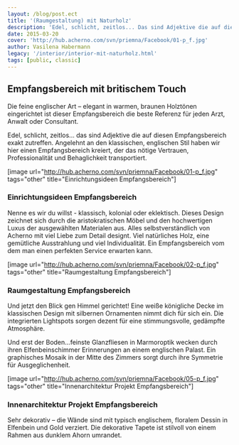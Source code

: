 ```yaml
---
layout: /blog/post.ect
title: '(Raumgestaltung) mit Naturholz'
description: 'Edel, schlicht, zeitlos... Das sind Adjektive die auf diesen Empfangsbereich exakt zutreffen. Angelehnt an den klassischen, englischen Stil haben wir hier einen Empfangsbereich kreiert, der das nötige Vertrauen, Professionalität und Behaglichkeit transportiert.'
date: 2015-03-20
cover: 'http://hub.acherno.com/svn/priemna/Facebook/01-p_f.jpg'
author: Vasilena Habermann
legacy: '/interior/interior-mit-naturholz.html'
tags: [public, classic]
---
```

## **Empfangsbereich** mit **britischem Touch**
Die feine englischer Art – elegant in warmen, braunen Holztönen eingerichtet ist dieser Empfangsbereich die beste Referenz für jeden Arzt, Anwalt oder Consultant.

Edel, schlicht, zeitlos... das sind Adjektive die auf diesen Empfangsbereich exakt zutreffen. Angelehnt an den klassischen, englischen Stil haben wir hier einen Empfangsbereich kreiert, der das nötige Vertrauen, Professionalität und Behaglichkeit transportiert. 

[image url="http://hub.acherno.com/svn/priemna/Facebook/01-p_f.jpg" tags="other" title="Einrichtungsideen Empfangsbereich"]
### Einrichtungsideen **Empfangsbereich**

Nenne es wir du willst - klassisch, kolonial oder eklektisch. Dieses Design zeichnet sich durch die aristokratischen Möbel und den hochwertigen Luxus der ausgewählten Materialen aus. Alles selbstverständlich von Acherno mit viel Liebe zum Detail designt. Viel natürliches Holz, eine gemütliche Ausstrahlung und viel Individualität. Ein Empfangsbereich vom dem man einen perfekten Service erwarten kann.

[image url="http://hub.acherno.com/svn/priemna/Facebook/02-p_f.jpg" tags="other" title="Raumgestaltung Empfangsbereich"]
### Raumgestaltung **Empfangsbereich**

Und jetzt den Blick gen Himmel gerichtet! Eine weiße königliche Decke im klassischen Design mit silbernen Ornamenten nimmt dich für sich ein. Die integrierten Lightspots sorgen dezent für eine stimmungsvolle, gedämpfte Atmosphäre. 

Und erst der Boden...feinste Glanzfliesen in Marmoroptik wecken durch ihren Elfenbeinschimmer Erinnerungen an einem englischen Palast. Ein graphisches Mosaik in der Mitte des Zimmers sorgt durch ihre Symmetrie für Ausgeglichenheit.

[image url="http://hub.acherno.com/svn/priemna/Facebook/05-p_f.jpg" tags="other" title="Innenarchitektur Projekt Empfangsbereich"]
### Innenarchitektur Projekt **Empfangsbereich**

Sehr dekorativ – die Wände sind mit typisch englischem, floralem Dessin in Elfenbein und Gold verziert. Die dekorative Tapete ist stilvoll von einem Rahmen aus dunklem Ahorn umrandet.